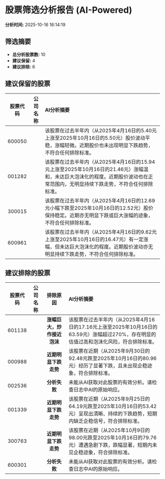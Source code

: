 # 股票筛选分析报告 (AI-Powered)

**分析时间:** 2025-10-16 16:14:19

## 筛选摘要

- **总分析股票数:** 10
- **建议保留:** 4
- **建议排除:** 6

## 建议保留的股票

| 股票代码 | 公司名称 | AI分析摘要 |
|:---:|:---:|:---|
| 600050 |  | 该股票在过去半年内（从2025年4月16日的5.40元上涨至2025年10月16日的5.50元）股价波动平稳，涨幅轻微。近期股价也未出现明显下跌趋势，不符合任何排除标准。 |
| 001282 |  | 该股票在过去半年内（从2025年4月16日的15.94元上涨至2025年10月16日的21.46元）涨幅温和，未达巨大泡沫化的程度。近期股价波动也在正常范围内，无明显持续下跌走势，不符合任何排除标准。 |
| 300015 |  | 该股票在过去半年内（从2025年4月16日的12.69元小幅下跌至2025年10月16日的12.52元）股价保持稳定。近期亦无明显下跌或巨大涨幅的迹象，不符合任何排除标准。 |
| 600961 |  | 该股票在过去半年内（从2025年4月16日的9.62元上涨至2025年10月16日的16.47元）有一定涨幅，但未达巨大泡沫化的程度。近期股价波动亦无明显持续下跌走势，不符合任何排除标准。 |

## 建议排除的股票

| 股票代码 | 公司名称 | 排除原因 | AI分析摘要 |
|:---:|:---:|:---:|:---|
| 601138 |  | **涨幅巨大，炒作接近泡沫** | 该股票在过去半年内（从2025年4月16日的17.16元上涨至2025年10月16日的63.59元）涨幅超过270%，存在明显的估值过高和泡沫化风险，符合排除标准。 |
| 000988 |  | **近期明显下跌走势** | 该股票在近期（从2025年9月30日的92.48元跌至2025年10月16日的80.96元）经历了显著下跌，且未出现企稳迹象，符合排除标准。 |
| 002536 |  | **分析失败** | 未能从AI获取对此股票的有效分析。请检查日志中AI的原始响应。 |
| 001339 |  | **近期明显下跌走势** | 该股票在近期（从2025年9月25日的64.19元跌至2025年10月16日的53.42元）呈现出清晰、持续的下跌趋势，短期内缺乏企稳信号，符合排除标准。 |
| 300763 |  | **近期明显下跌走势** | 该股票在近期（从2025年10月9日的98.00元跌至2025年10月16日的79.76元）遭遇急剧下跌，跌幅显著，短期内未见企稳迹象，符合排除标准。 |
| 600301 |  | **分析失败** | 未能从AI获取对此股票的有效分析。请检查日志中AI的原始响应。 |
